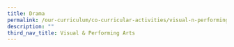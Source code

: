 ```yaml
---
title: Drama
permalink: /our-curriculum/co-curricular-activities/visual-n-performing-arts/drama/
description: ""
third_nav_title: Visual & Performing Arts
---
```

